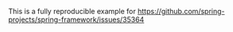 This is a fully reproducible example for https://github.com/spring-projects/spring-framework/issues/35364